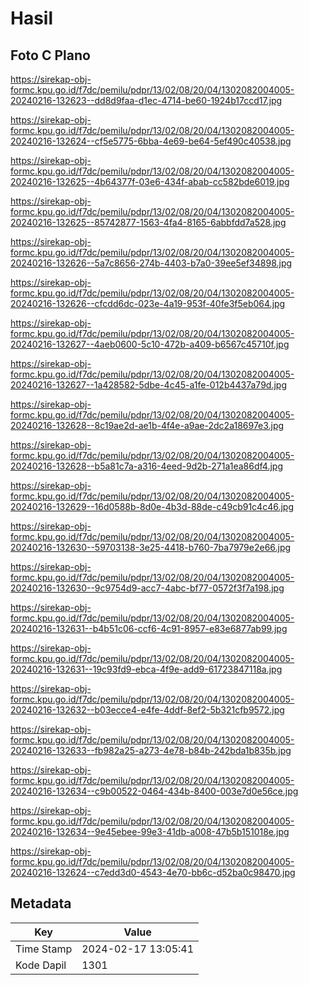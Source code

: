 # Hasil

## Foto C Plano

https://sirekap-obj-formc.kpu.go.id/f7dc/pemilu/pdpr/13/02/08/20/04/1302082004005-20240216-132623--dd8d9faa-d1ec-4714-be60-1924b17ccd17.jpg

https://sirekap-obj-formc.kpu.go.id/f7dc/pemilu/pdpr/13/02/08/20/04/1302082004005-20240216-132624--cf5e5775-6bba-4e69-be64-5ef490c40538.jpg

https://sirekap-obj-formc.kpu.go.id/f7dc/pemilu/pdpr/13/02/08/20/04/1302082004005-20240216-132625--4b64377f-03e6-434f-abab-cc582bde6019.jpg

https://sirekap-obj-formc.kpu.go.id/f7dc/pemilu/pdpr/13/02/08/20/04/1302082004005-20240216-132625--85742877-1563-4fa4-8165-6abbfdd7a528.jpg

https://sirekap-obj-formc.kpu.go.id/f7dc/pemilu/pdpr/13/02/08/20/04/1302082004005-20240216-132626--5a7c8656-274b-4403-b7a0-39ee5ef34898.jpg

https://sirekap-obj-formc.kpu.go.id/f7dc/pemilu/pdpr/13/02/08/20/04/1302082004005-20240216-132626--cfcdd6dc-023e-4a19-953f-40fe3f5eb064.jpg

https://sirekap-obj-formc.kpu.go.id/f7dc/pemilu/pdpr/13/02/08/20/04/1302082004005-20240216-132627--4aeb0600-5c10-472b-a409-b6567c45710f.jpg

https://sirekap-obj-formc.kpu.go.id/f7dc/pemilu/pdpr/13/02/08/20/04/1302082004005-20240216-132627--1a428582-5dbe-4c45-a1fe-012b4437a79d.jpg

https://sirekap-obj-formc.kpu.go.id/f7dc/pemilu/pdpr/13/02/08/20/04/1302082004005-20240216-132628--8c19ae2d-ae1b-4f4e-a9ae-2dc2a18697e3.jpg

https://sirekap-obj-formc.kpu.go.id/f7dc/pemilu/pdpr/13/02/08/20/04/1302082004005-20240216-132628--b5a81c7a-a316-4eed-9d2b-271a1ea86df4.jpg

https://sirekap-obj-formc.kpu.go.id/f7dc/pemilu/pdpr/13/02/08/20/04/1302082004005-20240216-132629--16d0588b-8d0e-4b3d-88de-c49cb91c4c46.jpg

https://sirekap-obj-formc.kpu.go.id/f7dc/pemilu/pdpr/13/02/08/20/04/1302082004005-20240216-132630--59703138-3e25-4418-b760-7ba7979e2e66.jpg

https://sirekap-obj-formc.kpu.go.id/f7dc/pemilu/pdpr/13/02/08/20/04/1302082004005-20240216-132630--9c9754d9-acc7-4abc-bf77-0572f3f7a198.jpg

https://sirekap-obj-formc.kpu.go.id/f7dc/pemilu/pdpr/13/02/08/20/04/1302082004005-20240216-132631--b4b51c06-ccf6-4c91-8957-e83e6877ab99.jpg

https://sirekap-obj-formc.kpu.go.id/f7dc/pemilu/pdpr/13/02/08/20/04/1302082004005-20240216-132631--19c93fd9-ebca-4f9e-add9-61723847118a.jpg

https://sirekap-obj-formc.kpu.go.id/f7dc/pemilu/pdpr/13/02/08/20/04/1302082004005-20240216-132632--b03ecce4-e4fe-4ddf-8ef2-5b321cfb9572.jpg

https://sirekap-obj-formc.kpu.go.id/f7dc/pemilu/pdpr/13/02/08/20/04/1302082004005-20240216-132633--fb982a25-a273-4e78-b84b-242bda1b835b.jpg

https://sirekap-obj-formc.kpu.go.id/f7dc/pemilu/pdpr/13/02/08/20/04/1302082004005-20240216-132634--c9b00522-0464-434b-8400-003e7d0e56ce.jpg

https://sirekap-obj-formc.kpu.go.id/f7dc/pemilu/pdpr/13/02/08/20/04/1302082004005-20240216-132634--9e45ebee-99e3-41db-a008-47b5b151018e.jpg

https://sirekap-obj-formc.kpu.go.id/f7dc/pemilu/pdpr/13/02/08/20/04/1302082004005-20240216-132624--c7edd3d0-4543-4e70-bb6c-d52ba0c98470.jpg


## Metadata

| Key        | Value               |
| ---------- | ------------------- |
| Time Stamp | 2024-02-17 13:05:41 |
| Kode Dapil | 1301                |



